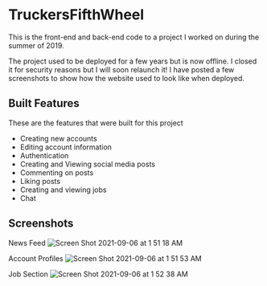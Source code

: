 # TruckersFifthWheel

This is the front-end and back-end code to a project I worked on during the summer of 2019. 

The project used to be deployed for a few years but is now offline. I closed it for security reasons but I will soon relaunch it! I have posted a few screenshots to show how the website used to look like when deployed.

## Built Features

These are the features that were built for this project

* Creating new accounts
* Editing account information
* Authentication
* Creating and Viewing social media posts
* Commenting on posts
* Liking posts
* Creating and viewing jobs
* Chat

## Screenshots

News Feed
![Screen Shot 2021-09-06 at 1 51 18 AM](https://user-images.githubusercontent.com/46658013/132167136-8cf78fcb-3ef0-4e85-8708-32b9270849bb.png)

Account Profiles
![Screen Shot 2021-09-06 at 1 51 53 AM](https://user-images.githubusercontent.com/46658013/132167190-c815e888-4c3c-469f-855e-38b5b1cb30a4.png)

Job Section
![Screen Shot 2021-09-06 at 1 52 38 AM](https://user-images.githubusercontent.com/46658013/132167235-693422e7-e90f-4e3f-bd60-c2fa517aa230.png)


